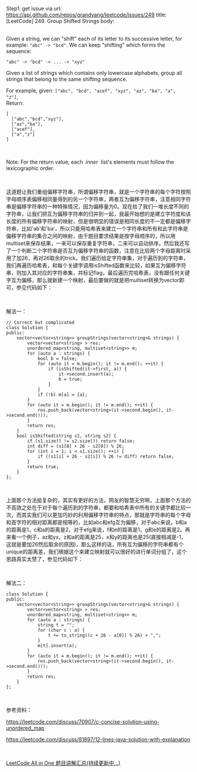 Step1: get issue via url: https://api.github.com/repos/grandyang/leetcode/issues/249 
 title:[LeetCode] 249. Group Shifted Strings 
 body:  
  

Given a string, we can "shift" each of its letter to its successive letter, for example: `"abc" -> "bcd"`. We can keep "shifting" which forms the sequence:
    
    
    "abc" -> "bcd" -> ... -> "xyz"

Given a list of strings which contains only lowercase alphabets, group all strings that belong to the same shifting sequence.

For example, given: `["abc", "bcd", "acef", "xyz", "az", "ba", "a", "z"]`,   
Return:
    
    
    [
      ["abc","bcd","xyz"],
      ["az","ba"],
      ["acef"],
      ["a","z"]
    ]

 

Note: For the return value, each  _inner_  list's elements must follow the lexicographic order.

 

这道题让我们重组偏移字符串，所谓偏移字符串，就是一个字符串的每个字符按照字母顺序表偏移相同量得到的另一个字符串，两者互为偏移字符串，注意相同字符串是偏移字符串的一种特殊情况，因为偏移量为0。现在给了我们一堆长度不同的字符串，让我们把互为偏移字符串的归并到一起，我最开始想的是建立字符度和该长度的所有偏移字符串的映射，但是很明显的错误是相同长度的不一定都是偏移字符串，比如'ab'和'ba‘，所以只能用哈希表来建立一个字符串和所有和此字符串是偏移字符串的集合之间的映射，由于题目要求结果是按字母顺序的，所以用multiset来保存结果，一来可以保存重复字符串，二来可以自动排序。然后我还写了一个判断二个字符串是否互为偏移字符串的函数，注意在比较两个字母距离时采用了加26，再对26取余的trick。我们遍历给定字符串集，对于遍历到的字符串，我们再遍历哈希表，和每个关键字调用isShifted函数来比较，如果互为偏移字符串，则加入其对应的字符串集，并标记flag，最后遍历完哈希表，没有跟任何关键字互为偏移，那么就新建一个映射，最后要做的就是把multiset转换为vector即可，参见代码如下：

 

解法一：
    
    
    // Correct but complicated
    class Solution {
    public:
        vector<vector<string>> groupStrings(vector<string>& strings) {
            vector<vector<string> > res;
            unordered_map<string, multiset<string>> m;
            for (auto a : strings) {
                bool b = false;
                for (auto it = m.begin(); it != m.end(); ++it) {
                    if (isShifted(it->first, a)) {
                        it->second.insert(a);
                        b = true;
                    }
                }
                if (!b) m[a] = {a};
            }
            for (auto it = m.begin(); it != m.end(); ++it) {
                res.push_back(vector<string>(it->second.begin(), it->second.end()));
            }
            return res;
        }
        bool isShifted(string s1, string s2) {
            if (s1.size() != s2.size()) return false;
            int diff = (s1[0] + 26 - s2[0]) % 26;
            for (int i = 1; i < s1.size(); ++i) {
                if ((s1[i] + 26 - s2[i]) % 26 != diff) return false;
            }
            return true;
        }
    };

 

上面那个方法挺复杂的，其实有更好的方法，网友的智慧无穷啊，上面那个方法的不高效之处在于对于每个遍历到的字符串，都要和哈希表中所有的关键字都比较一次，而其实我们可以更加巧妙的利用偏移字符串的特点，那就是字符串的每个字母和首字符的相对距离都是相等的，比如abc和efg互为偏移，对于abc来说，b和a的距离是1，c和a的距离是2，对于efg来说，f和e的距离是1，g和e的距离是2。再来看一个例子，az和yx，z和a的距离是25，x和y的距离也是25(直接相减是-1，这就是要加26然后取余的原因)，那么这样的话，所有互为偏移的字符串都有个unique的距离差，我们根据这个来建立映射就可以很好的进行单词分组了，这个思路真实太赞了，参见代码如下：

 

解法二：
    
    
    class Solution {
    public:
        vector<vector<string>> groupStrings(vector<string>& strings) {
            vector<vector<string> > res;
            unordered_map<string, multiset<string>> m;
            for (auto a : strings) {
                string t = "";
                for (char c : a) {
                    t += to_string((c + 26 - a[0]) % 26) + ",";
                }
                m[t].insert(a);
            }
            for (auto it = m.begin(); it != m.end(); ++it) {
                res.push_back(vector<string>(it->second.begin(), it->second.end()));
            }
            return res;
        }
    };

 

参考资料：

<https://leetcode.com/discuss/70907/c-concise-solution-using-unordered_map>

<https://leetcode.com/discuss/81897/12-lines-java-solution-with-explanation>

 

[LeetCode All in One 题目讲解汇总(持续更新中...)](http://www.cnblogs.com/grandyang/p/4606334.html)
